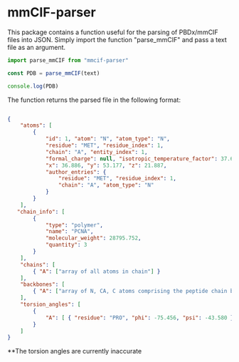 # mmCIF-parser

This package contains a function useful for the parsing of PBDx/mmCIF files into JSON. Simply import the function "parse_mmCIF" and pass a text file as an argument. 

```js
import parse_mmCIF from "mmcif-parser"

const PDB = parse_mmCIF(text)

console.log(PDB)
```

The function returns the parsed file in the following format:
```json

{
    "atoms": [
        {
            "id": 1, "atom": "N", "atom_type": "N", 
            "residue": "MET", "residue_index": 1, 
            "chain": "A", "entity_index": 1, 
            "formal_charge": null, "isotropic_temperature_factor": 37.65, "occupancy": 1, 
            "x": 36.886, "y": 53.177, "z": 21.887,
            "author_entries": {
                "residue": "MET", "residue_index": 1, 
                "chain": "A", "atom_type": "N"
            }
        }
    ],
   "chain_info": [
        {
            "type": "polymer", 
            "name": "PCNA", 
            "molecular_weight": 28795.752, 
            "quantity": 3
        }
    ],
    "chains": [
        { "A": ["array of all atoms in chain"] }
    ],
    "backbones": [
        { "A": ["array of N, CA, C atoms comprising the peptide chain backbone"] }
    ],
    "torsion_angles": [
        {
            "A": [ { "residue": "PRO", "phi": -75.456, "psi": -43.580 } ]
        }
    ]
}
```

**The torsion angles are currently inaccurate
